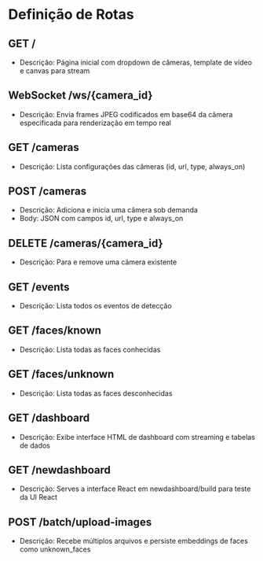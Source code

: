 # Definição de Rotas

## GET /
- Descrição: Página inicial com dropdown de câmeras, template de vídeo e canvas para stream

## WebSocket /ws/{camera_id}
- Descrição: Envia frames JPEG codificados em base64 da câmera especificada para renderização em tempo real

## GET /cameras
- Descrição: Lista configurações das câmeras (id, url, type, always_on)

## POST /cameras
- Descrição: Adiciona e inicia uma câmera sob demanda
- Body: JSON com campos id, url, type e always_on

## DELETE /cameras/{camera_id}
- Descrição: Para e remove uma câmera existente

## GET /events
- Descrição: Lista todos os eventos de detecção

## GET /faces/known
- Descrição: Lista todas as faces conhecidas

## GET /faces/unknown
- Descrição: Lista todas as faces desconhecidas

## GET /dashboard
- Descrição: Exibe interface HTML de dashboard com streaming e tabelas de dados

## GET /newdashboard
- Descrição: Serves a interface React em newdashboard/build para teste da UI React

## POST /batch/upload-images
- Descrição: Recebe múltiplos arquivos e persiste embeddings de faces como unknown_faces 